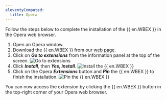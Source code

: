 ```yaml
---
eleventyComputed:
  title: Opera
---
```

Follow the steps below to complete the installation of the {{ en.WBEX }} in the Opera web browser.

1. Open an Opera window.
1. Download the {{ en.WBEX }} from our [web page](https://devolutions.net/workspace).
1. Click on ***Go to extensions*** from the information panel at the top of the screen.
![Go to extensions](https://cdnweb.devolutions.net/docs/en/dwl/Dwl4007.png)
1. Click ***Install***, then ***Yes, install***.
![Install the {{ en.WBEX }}](https://cdnweb.devolutions.net/docs/en/dwl/Dwl4008.png)
1. Click on the Opera ***Extensions*** button and ***Pin*** the {{ en.WBEX }} to finish the installation.
![Pin the {{ en.WBEX }}](https://cdnweb.devolutions.net/docs/en/dwl/Dwl4005.png)

You can now access the extension by clicking the {{ en.WBEX }} button in the top-right corner of your Opera web browser.
